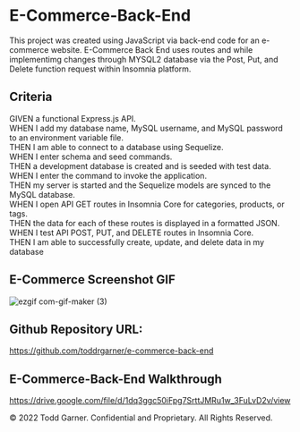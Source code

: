 # E-Commerce-Back-End

This project was created using JavaScript via back-end code for an e-commerce website. E-Commerce Back End uses routes and while implementimg changes through MYSQL2 database via the Post, Put, and Delete function request within Insomnia platform.

## Criteria

GIVEN a functional Express.js API.<br>
WHEN I add my database name, MySQL username, and MySQL password to an environment variable file.<br>
THEN I am able to connect to a database using Sequelize.<br>
WHEN I enter schema and seed commands.<br>
THEN a development database is created and is seeded with test data.<br>
WHEN I enter the command to invoke the application.<br>
THEN my server is started and the Sequelize models are synced to the MySQL database.<br>
WHEN I open API GET routes in Insomnia Core for categories, products, or tags.<br>
THEN the data for each of these routes is displayed in a formatted JSON.<br>
WHEN I test API POST, PUT, and DELETE routes in Insomnia Core.<br>
THEN I am able to successfully create, update, and delete data in my database
## E-Commerce Screenshot GIF

![ezgif com-gif-maker (3)](https://user-images.githubusercontent.com/110719370/196908785-36162e8b-ba39-402b-bf88-3dc6fa93e018.gif)

## Github Repository URL:

https://github.com/toddrgarner/e-commerce-back-end
## E-Commerce-Back-End Walkthrough

https://drive.google.com/file/d/1dq3ggc50iFpg7SrttJMRu1w_3FuLvD2v/view

© 2022 Todd Garner. Confidential and Proprietary. All Rights Reserved.
